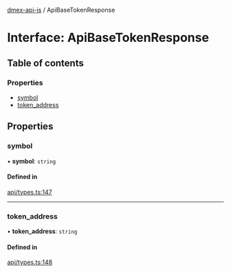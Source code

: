 [dmex-api-js](../README.md) / ApiBaseTokenResponse

# Interface: ApiBaseTokenResponse

## Table of contents

### Properties

- [symbol](ApiBaseTokenResponse.md#symbol)
- [token\_address](ApiBaseTokenResponse.md#token_address)

## Properties

### symbol

• **symbol**: `string`

#### Defined in

[api/types.ts:147](https://github.com/dmex-app/node-api-js/blob/402fa0b/src/api/types.ts#L147)

___

### token\_address

• **token\_address**: `string`

#### Defined in

[api/types.ts:148](https://github.com/dmex-app/node-api-js/blob/402fa0b/src/api/types.ts#L148)
